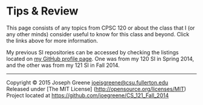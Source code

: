 Tips & Review
=============

This page consists of any topics from CPSC 120 or about the class that I (or any other minds) 
consider useful to know for this class and beyond. Click the links above for more information.

My previous SI repositories can be accessed by checking the listings located on 
[my GitHub profile page](http://www.github.com/joegreene). One was from my 120 SI in Spring 2014, 
and the other was from my 121 SI in Fall 2014.

-------------------------------------------------------------------------------

Copyright &copy; 2015 Joseph Greene <joeisgreene@csu.fullerton.edu>  
Released under [The MIT License] (http://opensource.org/licenses/MIT)  
Project located at <https://github.com/joegreene/CS_121_Fall_2014>